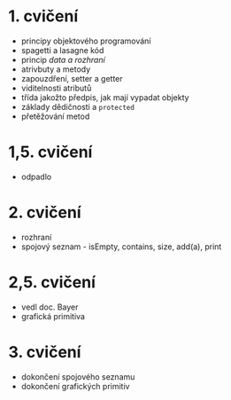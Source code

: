 # 1. cvičení
* principy objektového programování
* spagetti a lasagne kód
* princip *data a rozhraní*
* atrivbuty a metody
* zapouzdření, setter a getter
* viditelnosti atributů
* třída jakožto předpis, jak mají vypadat objekty
* základy dědičnosti  a `protected`
* přetěžování metod

# 1,5. cvičení 
* odpadlo

# 2. cvičení
* rozhraní
* spojový seznam - isEmpty, contains, size, add(a), print

# 2,5. cvičení
* vedl doc. Bayer
* grafická primitiva

# 3. cvičení
* dokončení spojového seznamu
* dokončení grafických primitiv
